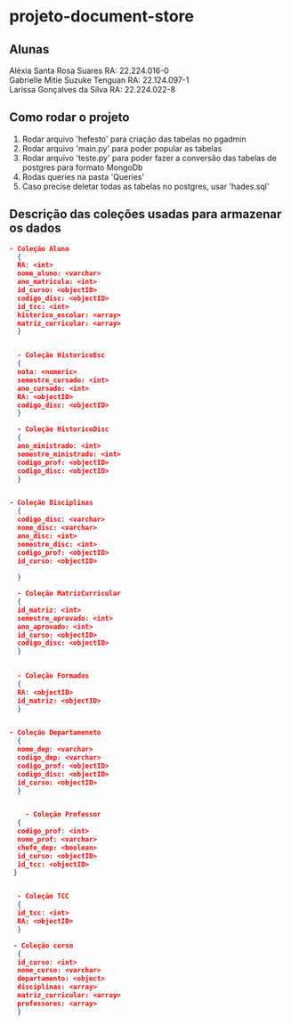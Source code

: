 # projeto-document-store  
## Alunas  

Aléxia Santa Rosa Suares  RA:  22.224.016-0     
Gabrielle Mitie Suzuke Tenguan   RA: 22.124.097-1  
Larissa Gonçalves da Silva   RA: 22.224.022-8    


## Como rodar o projeto  
1. Rodar arquivo 'hefesto' para criação das tabelas no pgadmin
2. Rodar arquivo 'main.py' para poder popular as tabelas
3. Rodar arquivo 'teste.py' para poder fazer a conversão das tabelas de postgres para formato MongoDb
4. Rodas queries na pasta 'Queries'
5. Caso precise deletar todas as tabelas no postgres, usar 'hades.sql'  



## Descrição das coleções usadas para armazenar os dados  
```json
- Coleção Aluno
  {
  RA: <int>
  nome_aluno: <varchar>
  ano_matricula: <int>
  id_curso: <objectID>
  codigo_disc: <objectID>
  id_tcc: <int>
  historico_escolar: <array>
  matriz_curricular: <array>
  }


  - Coleção HistoricoEsc
  {
  nota: <numeric>
  semestre_cursado: <int>
  ano_cursado: <int>  
  RA: <objectID>
  codigo_disc: <objectID>
  }

  - Coleção HistoricoDisc
  {
  ano_ministrado: <int>
  semestre_ministrado: <int>
  codigo_prof: <objectID>  
  codigo_disc: <objectID>
  }


- Coleção Disciplinas
  {
  codigo_disc: <varchar>
  nome_disc: <varchar>
  ano_disc: <int>
  semestre_disc: <int>
  codigo_prof: <objectID>
  id_curso: <objectID>  
  
  }

  - Coleção MatrizCurricular
  {
  id_matriz: <int>
  semestre_aprovado: <int>
  ano_aprovado: <int>  
  id_curso: <objectID>
  codigo_disc: <objectID>
  }
  

  - Coleção Formados
  {
  RA: <objectID>
  id_matriz: <objectID>
  }


- Coleção Departameneto
  {
  nome_dep: <varchar>
  codigo_dep: <varchar>
  codigo_prof: <objectID>
  codigo_disc: <objectID>
  id_curso: <objectID>   
  }


    - Coleção Professor
  {
  codigo_prof: <int>  
  nome_prof: <varchar>
  chefe_dep: <boolean>
  id_curso: <objectID>
  id_tcc: <objectID>
 }


  - Coleção TCC
  {
  id_tcc: <int>
  RA: <objectID>
  }

 - Coleção curso
  {
  id_curso: <int>
  nome_curso: <varchar>
  departamento: <object>
  disciplinas: <array>
  matriz_curricular: <array>
  professores: <array>
  }

















 

